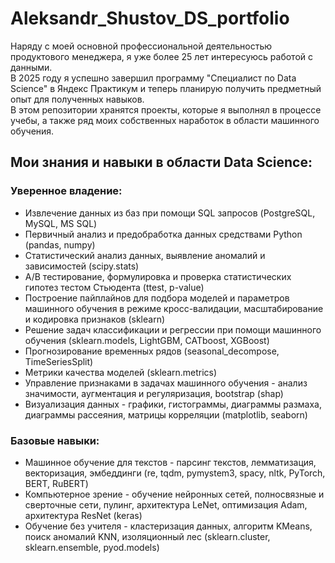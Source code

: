 # Aleksandr_Shustov_DS_portfolio
Наряду с моей основной профессиональной деятельностью продуктового менеджера, я уже более 25 лет интересуюсь работой с данными.\
В 2025 году я успешно завершил программу "Специалист по Data Science" в Яндекс Практикум и теперь планирую получить предметный опыт для полученных навыков.\
В этом репозитории хранятся проекты, которые я выполнял в процессе учебы, а также ряд моих собственных наработок в области машинного обучения.

## Мои знания и навыки в области Data Science:
### Уверенное владение:
- Извлечение данных из баз при помощи SQL запросов (PostgreSQL, MySQL, MS SQL)
- Первичный анализ и предобработка данных средствами Python (pandas, numpy)
- Статистический анализ данных, выявление аномалий и зависимостей (scipy.stats)
- А/В тестирование, формулировка и проверка статистических гипотез тестом Стьюдента (ttest, p-value)
- Построение пайплайнов для подбора моделей и параметров машинного обучения в режиме кросс-валидации, масштабирование и кодировка признаков (sklearn)
- Решение задач классификации и регрессии при помощи машинного обучения (sklearn.models, LightGBM, CATboost, XGBoost)
- Прогнозирование временных рядов (seasonal_decompose, TimeSeriesSplit)
- Метрики качества моделей (sklearn.metrics)
- Управление признаками в задачах машинного обучения - анализ значимости, аугментация и регуляризация, bootstrap (shap)
- Визуализация данных - графики, гистограммы, диаграммы размаха, диаграммы рассеяния, матрицы корреляции (matplotlib, seaborn)
### Базовые навыки:
- Машинное обучение для текстов - парсинг текстов, лемматизация, векторизация, эмбеддинги (re, tqdm, pymystem3, spacy, nltk, PyTorch, BERT, RuBERT)
- Компьютерное зрение - обучение нейронных сетей, полносвязные и сверточные сети, пулинг, архитектура LeNet, оптимизация Adam, архитектура ResNet (keras)
- Обучение без учителя - кластеризация данных, алгоритм KMeans, поиск аномалий KNN, изоляционный лес (sklearn.cluster, sklearn.ensemble, pyod.models)


